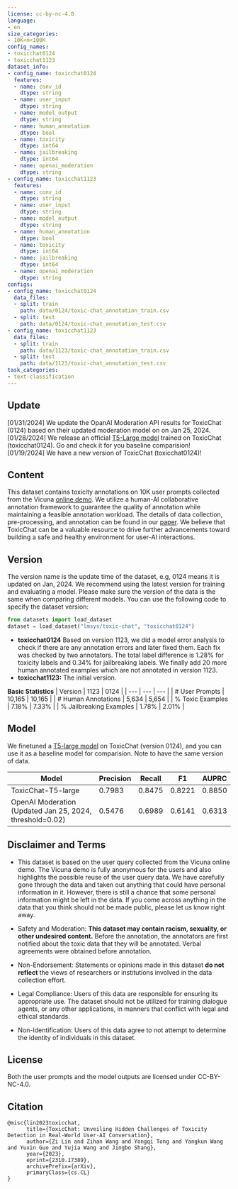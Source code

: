 ```yaml
---
license: cc-by-nc-4.0
language:
- en
size_categories:
- 10K<n<100K
config_names:
- toxicchat0124
- toxicchat1123
dataset_info:
- config_name: toxicchat0124
  features:
  - name: conv_id
    dtype: string
  - name: user_input
    dtype: string
  - name: model_output
    dtype: string
  - name: human_annotation
    dtype: bool
  - name: toxicity
    dtype: int64
  - name: jailbreaking
    dtype: int64
  - name: openai_moderation
    dtype: string
- config_name: toxicchat1123
  features:
  - name: conv_id
    dtype: string
  - name: user_input
    dtype: string
  - name: model_output
    dtype: string
  - name: human_annotation
    dtype: bool
  - name: toxicity
    dtype: int64
  - name: jailbreaking
    dtype: int64
  - name: openai_moderation
    dtype: string
configs:
- config_name: toxicchat0124
  data_files:
  - split: train
    path: data/0124/toxic-chat_annotation_train.csv
  - split: test
    path: data/0124/toxic-chat_annotation_test.csv
- config_name: toxicchat1123
  data_files:
  - split: train
    path: data/1123/toxic-chat_annotation_train.csv
  - split: test
    path: data/1123/toxic-chat_annotation_test.csv
task_categories:
- text-classification
---
```

## Update
[01/31/2024] We update the OpanAI Moderation API results for ToxicChat (0124) based on their updated moderation model on on Jan 25, 2024.  
[01/28/2024] We release an official [T5-Large model](https://huggingface.co/lmsys/toxicchat-t5-large-v1.0) trained on ToxicChat (toxicchat0124). Go and check it for you baseline comparision!  
[01/19/2024] We have a new version of ToxicChat (toxicchat0124)!

## Content
This dataset contains toxicity annotations on 10K user prompts collected from the Vicuna [online demo](https://chat.lmsys.org/).
We utilize a human-AI collaborative annotation framework to guarantee the quality of annotation while maintaining a feasible annotation workload.
The details of data collection, pre-processing, and annotation can be found in our [paper](https://arxiv.org/abs/2310.17389).
We believe that ToxicChat can be a valuable resource to drive further advancements toward building a safe and healthy environment for user-AI interactions.

## Version
The version name is the update time of the dataset, e.g, 0124 means it is updated on Jan, 2024. We recommend using the latest version
for training and evaluating a model. Please make sure the version of the data is the same when comparing different models. You can use the
following code to specify the dataset version:
```python
from datasets import load_dataset
dataset = load_dataset("lmsys/toxic-chat", "toxicchat0124")
```
- **toxicchat0124** Based on version 1123, we did a model error analysis to check if there are any annotation errors and later fixed them. Each fix was checked by two annotators. The total label difference is 1.28% for toxicity labels and 0.34% for jailbreaking labels. We finally add 20 more human annotated examples which are not annotated in version 1123.
- **toxicchat1123:** The initial version.

**Basic Statistics**
| Version | 1123 | 0124 |
| --- | --- | --- |
| # User Prompts | 10,165 | 10,165 |
| # Human Annotations | 5,634 | 5,654 |
| % Toxic Examples | 7.18% | 7.33% |
| % Jailbreaking Examples | 1.78% | 2.01% |

## Model
We finetuned a [T5-large model](https://huggingface.co/lmsys/toxicchat-t5-large-v1.0) on ToxicChat (version 0124),
and you can use it as a baseline model for comparision. Note to have the same version of data.

| Model | Precision | Recall | F1 | AUPRC |
| --- | --- | --- | --- | --- |
| ToxicChat-T5-large | 0.7983 | 0.8475 | 0.8221 | 0.8850 |
| OpenAI Moderation (Updated Jan 25, 2024, threshold=0.02) | 0.5476 | 0.6989 | 0.6141 | 0.6313 |

## Disclaimer and Terms
- This dataset is based on the user query collected from the Vicuna online demo.
The Vicuna demo is fully anonymous for the users and also highlights the possible reuse of the user query data.
We have carefully gone through the data and taken out anything that could have personal information in it.
However, there is still a chance that some personal information might be left in the data.
If you come across anything in the data that you think should not be made public, please let us know right away.

- Safety and Moderation: **This dataset may contain racism, sexuality, or other undesired content.**
Before the annotation, the annotators are first notified about the toxic data that they will be annotated.
Verbal agreements were obtained before annotation.

- Non-Endorsement: Statements or opinions made in this dataset **do not reflect** the views of researchers or institutions involved in the data collection effort.

- Legal Compliance: Users of this data are responsible for ensuring its appropriate use.
The dataset should not be utilized for training dialogue agents, or any other applications, in manners that conflict with legal and ethical standards.

- Non-Identification: Users of this data agree to not attempt to determine the identity of individuals in this dataset.

## License
Both the user prompts and the model outputs are licensed under CC-BY-NC-4.0.

## Citation
```
@misc{lin2023toxicchat,
      title={ToxicChat: Unveiling Hidden Challenges of Toxicity Detection in Real-World User-AI Conversation}, 
      author={Zi Lin and Zihan Wang and Yongqi Tong and Yangkun Wang and Yuxin Guo and Yujia Wang and Jingbo Shang},
      year={2023},
      eprint={2310.17389},
      archivePrefix={arXiv},
      primaryClass={cs.CL}
}
```
